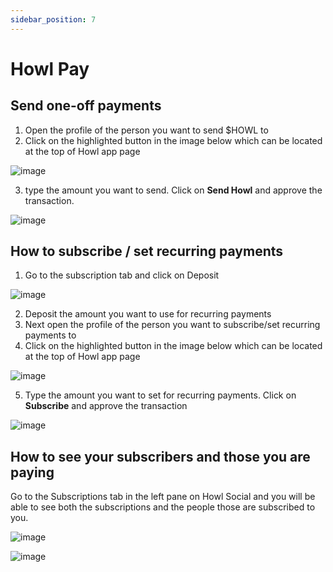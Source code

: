 ```yaml
---
sidebar_position: 7
---
```


# Howl Pay

## Send one-off payments 

1. Open the profile of the person you want to send $HOWL to 
2. Click on the highlighted button in the image below which can be located at the top of Howl app page 

![image](/img/howlpay/send-Howl-2.png)

3. type the amount you want to send. Click on **Send Howl** and approve the transaction.

![image](/img/howlpay/send-howl.png)

## How to subscribe / set recurring payments 

1. Go to the subscription tab and click on Deposit

![image](/img/howlpay/deposit-subscriptions.png)

2. Deposit the amount you want to use for recurring payments
3. Next open the profile of the person you want to subscribe/set recurring payments to 
4. Click on the highlighted button in the image below which can be located at the top of Howl app page

![image](/img/howlpay/subscribe.png)

5. Type the amount you want to set for recurring payments. Click on **Subscribe** and approve the transaction

![image](/img/howlpay/amount.png)

## How to see your subscribers and those you are paying 

Go to the Subscriptions tab in the left pane on Howl Social and you will be able to see both the subscriptions and the people those are subscribed to you. 

![image](/img/howlpay/howl-subscribers.png)

![image](/img/howlpay/howl-subscriptions.png)
